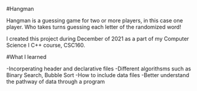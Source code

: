 #Hangman

Hangman is a guessing game for two or more players, in this case one player. Who takes turns guessing each letter of the randomized word!

I created this project during December of 2021 as a part of my Computer Science I C++ course, CSC160. 

#What I learned

-Incorperating header and declarative files
-Different algorithsms such as Binary Search, Bubble Sort
-How to include data files
-Better understand the pathway of data through a program
